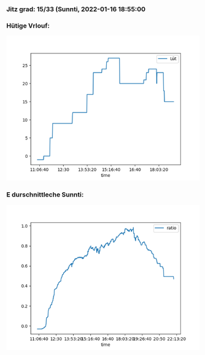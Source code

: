 ### Jitz grad: 15/33 (Sunnti, 2022-01-16 18:55:00

### Hütige Vrlouf:
![Graph](Today.png)

### E durschnittleche Sunnti:
![Graph](Sunnti.png)
